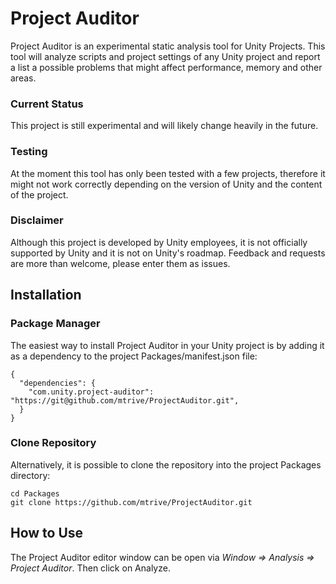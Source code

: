 # Project Auditor
Project Auditor is an experimental static analysis tool for Unity Projects. This tool will analyze scripts and project settings of any Unity project and report a list a possible problems that might affect performance, memory and other areas.

### Current Status
This project is still experimental and will likely change heavily in the future.

### Testing
At the moment this tool has only been tested with a few projects, therefore it might not work correctly depending on the version of Unity and the content of the project. 

### Disclaimer
Although this project is developed by Unity employees, it is not officially supported by Unity and it is not on Unity's roadmap. Feedback and requests are more than welcome, please enter them as issues.

## Installation

### Package Manager
The easiest way to install Project Auditor in your Unity project is by adding it as a dependency to the project Packages/manifest.json file:

```
{
  "dependencies": {
    "com.unity.project-auditor": "https://git@github.com/mtrive/ProjectAuditor.git",
  }
}
```

### Clone Repository
Alternatively, it is possible to clone the repository into the project Packages directory:

```
cd Packages
git clone https://github.com/mtrive/ProjectAuditor.git
```

## How to Use
The Project Auditor editor window can be open via *Window => Analysis => Project Auditor*.
Then click on Analyze.
